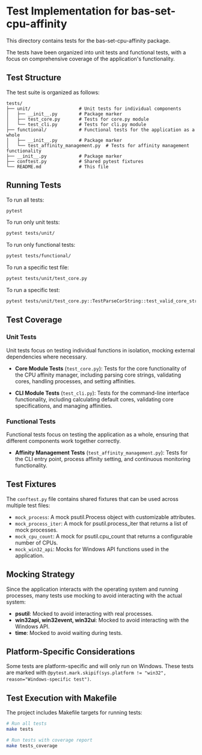 # Test Implementation for bas-set-cpu-affinity

This directory contains tests for the bas-set-cpu-affinity package.

The tests have been organized into unit tests and functional tests, with a focus on comprehensive coverage of the
application's functionality.

## Test Structure

The test suite is organized as follows:

```
tests/
├── unit/                  # Unit tests for individual components
│   ├── __init__.py        # Package marker
│   ├── test_core.py       # Tests for core.py module
│   └── test_cli.py        # Tests for cli.py module
├── functional/            # Functional tests for the application as a whole
│   ├── __init__.py        # Package marker
│   └── test_affinity_management.py  # Tests for affinity management functionality
├── __init__.py            # Package marker
├── conftest.py            # Shared pytest fixtures
└── README.md              # This file
```

## Running Tests

To run all tests:

```bash
pytest
```

To run only unit tests:

```bash
pytest tests/unit/
```

To run only functional tests:

```bash
pytest tests/functional/
```

To run a specific test file:

```bash
pytest tests/unit/test_core.py
```

To run a specific test:

```bash
pytest tests/unit/test_core.py::TestParseCorString::test_valid_core_string
```

## Test Coverage

### Unit Tests

Unit tests focus on testing individual functions in isolation, mocking external dependencies where necessary.

- **Core Module Tests** (`test_core.py`): Tests for the core functionality of the CPU affinity manager, including
  parsing core strings, validating cores, handling processes, and setting affinities.

- **CLI Module Tests** (`test_cli.py`): Tests for the command-line interface functionality, including calculating
  default cores, validating core specifications, and managing affinities.

### Functional Tests

Functional tests focus on testing the application as a whole, ensuring that different components work together
correctly.

- **Affinity Management Tests** (`test_affinity_management.py`): Tests for the CLI entry point, process affinity
  setting, and continuous monitoring functionality.

## Test Fixtures

The `conftest.py` file contains shared fixtures that can be used across multiple test files:

- `mock_process`: A mock psutil.Process object with customizable attributes.
- `mock_process_iter`: A mock for psutil.process_iter that returns a list of mock processes.
- `mock_cpu_count`: A mock for psutil.cpu_count that returns a configurable number of CPUs.
- `mock_win32_api`: Mocks for Windows API functions used in the application.

## Mocking Strategy

Since the application interacts with the operating system and running processes, many tests use mocking to avoid
interacting with the actual system:

- **psutil**: Mocked to avoid interacting with real processes.
- **win32api, win32event, win32ui**: Mocked to avoid interacting with the Windows API.
- **time**: Mocked to avoid waiting during tests.

## Platform-Specific Considerations

Some tests are platform-specific and will only run on Windows. These tests are marked with
`@pytest.mark.skipif(sys.platform != "win32", reason="Windows-specific test")`.

## Test Execution with Makefile

The project includes Makefile targets for running tests:

```bash
# Run all tests
make tests

# Run tests with coverage report
make tests_coverage
```
